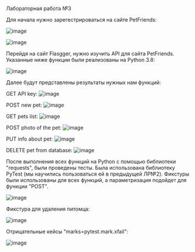 Лабораторная работа №3

Для начала нужно зарегестрироваться на сайте PetFriends:

![image](https://user-images.githubusercontent.com/72302486/147510922-35521dae-9b5e-489c-a891-74b89283db80.png)

![image](https://user-images.githubusercontent.com/72302486/147510943-85f87d02-37d2-46e5-a898-8c2f8220f5d7.png)

Перейдя на сайт Flasgger, нужно изучить API для сайта PetFriends. Указанные ниже функции были реализованы на Python 3.8:

![image](https://user-images.githubusercontent.com/72302486/147510976-ec373f13-a823-4a49-9963-c36337ff8a28.png)

Далее будут представлены результаты нужных нам функций:

GET API key:
![image](https://user-images.githubusercontent.com/72302486/147511004-2d434ec6-be65-47ca-b244-7e0dbb4fe72d.png)

POST new pet:
![image](https://user-images.githubusercontent.com/72302486/147511027-cc64cc42-e93a-40d8-aa7c-07558bf76b4a.png)

GET pets list:
![image](https://user-images.githubusercontent.com/72302486/147511040-5f8709fc-167a-4757-b88b-c5a27903f565.png)

POST photo of the pet:
![image](https://user-images.githubusercontent.com/72302486/147511048-26fc95c1-3313-41ab-80d2-666d57ff5539.png)

PUT info about pet:
![image](https://user-images.githubusercontent.com/72302486/147511058-2fe6cda7-7a74-41ae-8a3b-549325a44ef8.png)

DELETE pet from database:
![image](https://user-images.githubusercontent.com/72302486/147511071-725f5e75-c891-4f60-83da-6f314b40a830.png)

После выполнения всех функций на Python с помощью библиотеки "requests", были проведены тесты. Была использована библиотеку PyTest (мы научились пользоваться ей в предыдущей ЛР№2). Фикстуры были использованы для всех функций, а параметризация подойдет для функции "POST".

![image](https://user-images.githubusercontent.com/72302486/147511174-25f7d851-1cb7-443c-9d9b-8998a18f21d0.png)

Фикстура для удаления питомца:

![image](https://user-images.githubusercontent.com/72302486/147511188-1c69ef22-a202-42ba-ba5b-f3774ecba92b.png)

Отрицательные кейсы "marks=pytest.mark.xfail":

![image](https://user-images.githubusercontent.com/72302486/147511210-a9ace867-529d-4fbf-8da7-6fc7024e9d53.png)
